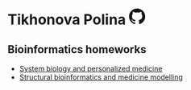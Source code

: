 # Tikhonova Polina    [![Альтернативный текст](GitHub-Mark-32px.png "Подсказка")](https://github.com/PollyTikhonova/bioinformatics_homeworks)
## Bioinformatics homeworks

* [System biology and personalized medicine](https://PollyTikhonova.github.io/bioinformatics_homeworks/Pesonalized_medicine)
* [Structural bioinformatics and medicine modelling](https://PollyTikhonova.github.io/bioinformatics_homeworks/Medicine_modelling)


